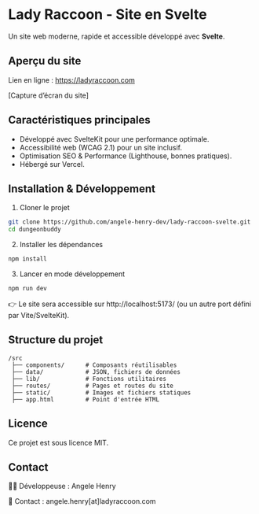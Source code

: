 # Lady Raccoon - Site en Svelte

Un site web moderne, rapide et accessible développé avec **Svelte**.

## Aperçu du site

Lien en ligne : https://ladyraccoon.com

[Capture d’écran du site]

## Caractéristiques principales
* Développé avec SvelteKit pour une performance optimale.
* Accessibilité web (WCAG 2.1) pour un site inclusif.
* Optimisation SEO & Performance (Lighthouse, bonnes pratiques).
* Hébergé sur Vercel.

## Installation & Développement
1. Cloner le projet
```bash
git clone https://github.com/angele-henry-dev/lady-raccoon-svelte.git
cd dungeonbuddy
```
2. Installer les dépendances
```bash
npm install
```
3. Lancer en mode développement
```bash
npm run dev
```

👉 Le site sera accessible sur http://localhost:5173/ (ou un autre port défini par Vite/SvelteKit).

## Structure du projet
```
/src
 ├── components/      # Composants réutilisables
 ├── data/            # JSON, fichiers de données
 ├── lib/             # Fonctions utilitaires
 ├── routes/          # Pages et routes du site
 ├── static/          # Images et fichiers statiques
 ├── app.html         # Point d'entrée HTML
```

## Licence
Ce projet est sous licence MIT.

## Contact
👩‍💻 Développeuse : Angele Henry

📧 Contact : angele.henry[at]ladyraccoon.com
